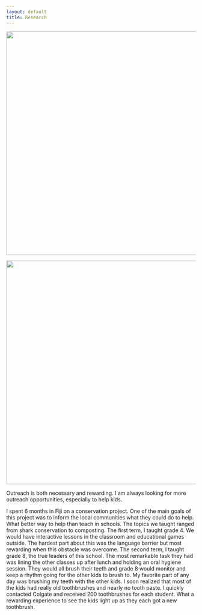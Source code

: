 ```yaml
---
layout: default
title: Research
---
```

<img style="float: left; margin: 0px 15px 15px 0px;" src="https://cloud.githubusercontent.com/assets/14020037/10561249/9d342496-74d6-11e5-9437-415b336460b2.JPG" width="595" />

<img style="float: left; margin: 0px 15px 15px 0px;" src="https://cloud.githubusercontent.com/assets/14020037/10561295/44a1093c-74d8-11e5-8526-614bbe263b64.JPG" width="595" />

Outreach is both necessary and rewarding. I am always looking for more outreach opportunities, especially to help kids.

I spent 6 months in Fiji on a conservation project. One of the main goals of this project was to inform the local communities what they could do to help. What better way to help than teach in schools. The topics we taught ranged from shark conservation to composting. The first term, I taught grade 4. We would have interactive lessons in the classroom and educational games outside. The hardest part about this was the language barrier but most rewarding when this obstacle was overcome. The second term, I taught grade 8, the true leaders of this school. The most remarkable task they had was lining the other classes up after lunch and holding an oral hygiene session. They would all brush their teeth and grade 8 would monitor and keep a rhythm going for the other kids to brush to. My favorite part of any day was brushing my teeth with the other kids. I soon realized that most of the kids had really old toothbrushes and nearly no tooth paste. I quickly contacted Colgate and received 200 toothbrushes for each student. What a rewarding experience to see the kids light up as they each got a new toothbrush.




